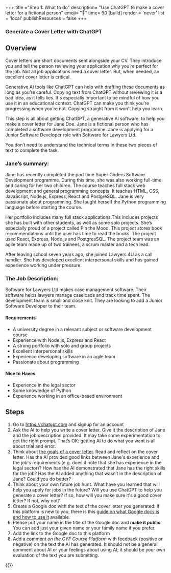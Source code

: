 +++
title ="Step 1: What to do"
description= "Use ChatGPT to make a cover letter for a fictional person"
emoji= "🤖"
time= 90
[build]
  render = 'never'
  list = 'local'
  publishResources = false 
+++

### Generate a Cover Letter with ChatGPT

## Overview

Cover letters are short documents sent alongside your CV. They introduce you and tell the person reviewing your application why you’re perfect for the job. Not all job applications need a cover letter. But, when needed, an excellent cover letter is critical.

Generative AI tools like ChatGPT can help with drafting these documents as long as you’re careful. Copying text from ChatGPT without reviewing it is a bad idea, as it tells lies. It's especially important to be mindful of how you use it in an educational context. ChatGPT can make you think you’re progressing when you’re not. Copying straight from it won't help you learn.

This step is all about getting ChatGPT, a generative AI software, to help you make a cover letter for Jane Doe. Jane is a fictional person who has completed a software development programme. Jane is applying for a Junior Software Developer role with Software for Lawyers Ltd.

You don’t need to understand the technical terms in these two pieces of text to complete the task.

### Jane’s summary:

Jane has recently completed the part time Super Coders Software Development programme. During this time, she was also working full-time and caring for her two children. The course teaches full stack web development and general programming concepts. It teaches HTML, CSS, JavaScript, Node.js, Express, React and PostgreSQL. Jane is very passionate about programming. She taught herself the Python programming language before starting the course.

Her portfolio includes many full stack applications.This includes projects she has built with other students, as well as some solo projects. She’s especially proud of a project called Pin the Mood. This project stores book recommendations until the user has time to read the books. The project used React, Express, Node.js and PostgresSQL. The project team was an agile team made up of two trainees, a scrum master and a tech lead.

After leaving school seven years ago, she joined Lawyers 4U as a call handler. She has developed excellent interpersonal skills and has gained experience working under pressure.

### The Job Description:

Software for Lawyers Ltd makes case management software. Their software helps lawyers manage caseloads and track time spent. The development team is small and close knit. They are looking to add a Junior Software Developer to their team.

#### Requirements

- A university degree in a relevant subject or software development course
- Experience with Node.js, Express and React
- A strong portfolio with solo and group projects
- Excellent interpersonal skills
- Experience developing software in an agile team
- Passionate about programming

#### Nice to Haves

- Experience in the legal sector
- Some knowledge of Python
- Experience working in an office-based environment

## Steps

1. Go to https://chatgpt.com and signup for an account
2. Ask the AI to help you write a cover letter. Give it the description of Jane and the job description provided. It may take some experimentation to get the right prompt. That’s OK: getting AI to do what you want is all about trial and error.
3. Think about [the goals of a cover letter](https://hbr.org/2014/02/how-to-write-a-cover-letter). Read and reflect on the cover letter. Has the AI provided good links between Jane's experience and the job's requirements (e.g. does it note that she has experience in the legal sector)? How has the AI demonstrated that Jane has the right skills for the job? Has the AI added anything that wasn’t in the description of Jane? Could you do better?
4. Think about your own future job hunt. What have you learned that will help you apply for jobs in the future? Will you use ChatGPT to help you generate a cover letter? If so, how will you make sure it's a good cover letter? If not, why not?
5. Create a Google doc with the text of the cover letter you generated. If this platform is new to you, there is this [guide on what Google docs is and how to use it](https://support.google.com/docs/answer/7068618?hl=en-GB&co=GENIE.Platform%3DDesktop) available.
6. Please put your name in the title of the Google doc and **make it public**. You can add just your given name or your family name if you prefer.
7. Add the link to the Google doc to this platform
8. Add a comment *on the CYF Course Platform* with feedback (positive or negative) on the text the AI has generated. It should not be a general comment about AI or your feelings about using AI; it should be your own evaluation of the text you are submitting. 

{{<blocklink
  src="https://chatgpt.com"
  name="Sign up for a free ChatGPT account"
  caption="ChatGPT">}}
